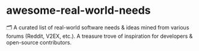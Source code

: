 # awesome-real-world-needs
🗂️ A curated list of real-world software needs &amp; ideas mined from various forums (Reddit, V2EX, etc.). A treasure trove of inspiration for developers &amp; open-source contributors.
